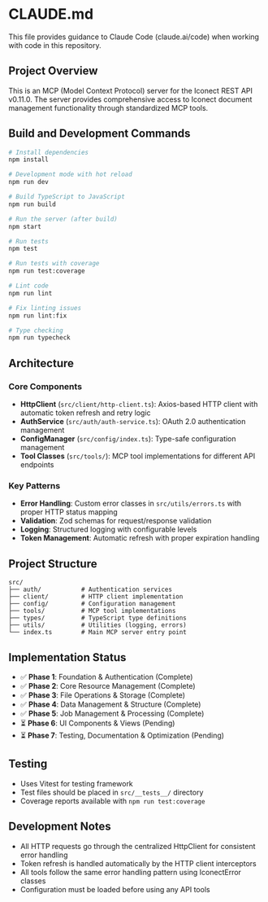 # CLAUDE.md

This file provides guidance to Claude Code (claude.ai/code) when working with code in this repository.

## Project Overview

This is an MCP (Model Context Protocol) server for the Iconect REST API v0.11.0. The server provides comprehensive access to Iconect document management functionality through standardized MCP tools.

## Build and Development Commands

```bash
# Install dependencies
npm install

# Development mode with hot reload
npm run dev

# Build TypeScript to JavaScript
npm run build

# Run the server (after build)
npm start

# Run tests
npm test

# Run tests with coverage
npm run test:coverage

# Lint code
npm run lint

# Fix linting issues
npm run lint:fix

# Type checking
npm run typecheck
```

## Architecture

### Core Components
- **HttpClient** (`src/client/http-client.ts`): Axios-based HTTP client with automatic token refresh and retry logic
- **AuthService** (`src/auth/auth-service.ts`): OAuth 2.0 authentication management
- **ConfigManager** (`src/config/index.ts`): Type-safe configuration management
- **Tool Classes** (`src/tools/`): MCP tool implementations for different API endpoints

### Key Patterns
- **Error Handling**: Custom error classes in `src/utils/errors.ts` with proper HTTP status mapping
- **Validation**: Zod schemas for request/response validation
- **Logging**: Structured logging with configurable levels
- **Token Management**: Automatic refresh with proper expiration handling

## Project Structure

```
src/
├── auth/           # Authentication services
├── client/         # HTTP client implementation
├── config/         # Configuration management
├── tools/          # MCP tool implementations
├── types/          # TypeScript type definitions
├── utils/          # Utilities (logging, errors)
└── index.ts        # Main MCP server entry point
```

## Implementation Status

- ✅ **Phase 1**: Foundation & Authentication (Complete)
- ✅ **Phase 2**: Core Resource Management (Complete)
- ✅ **Phase 3**: File Operations & Storage (Complete)
- ✅ **Phase 4**: Data Management & Structure (Complete)
- ✅ **Phase 5**: Job Management & Processing (Complete)
- ⏳ **Phase 6**: UI Components & Views (Pending)
- ⏳ **Phase 7**: Testing, Documentation & Optimization (Pending)

## Testing

- Uses Vitest for testing framework
- Test files should be placed in `src/__tests__/` directory
- Coverage reports available with `npm run test:coverage`

## Development Notes

- All HTTP requests go through the centralized HttpClient for consistent error handling
- Token refresh is handled automatically by the HTTP client interceptors
- All tools follow the same error handling pattern using IconectError classes
- Configuration must be loaded before using any API tools